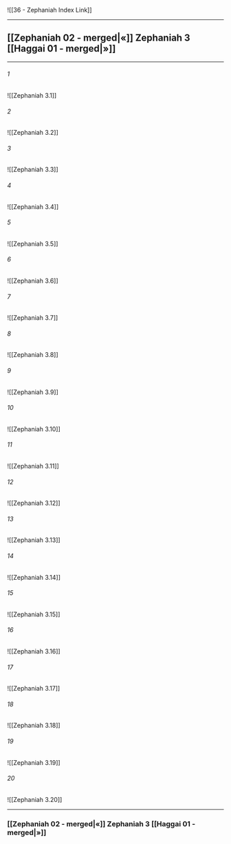 ![[36 - Zephaniah Index Link]]

---
##  [[Zephaniah 02 - merged|«]] Zephaniah 3 [[Haggai 01 - merged|»]]

---

###### 1
![[Zephaniah 3.1]] 

###### 2
![[Zephaniah 3.2]] 

###### 3
![[Zephaniah 3.3]] 

###### 4
![[Zephaniah 3.4]]

###### 5 
![[Zephaniah 3.5]] 

###### 6
![[Zephaniah 3.6]] 

###### 7
![[Zephaniah 3.7]] 

###### 8
![[Zephaniah 3.8]] 

###### 9
![[Zephaniah 3.9]] 

###### 10
![[Zephaniah 3.10]] 

###### 11
![[Zephaniah 3.11]] 

###### 12
![[Zephaniah 3.12]]

###### 13
![[Zephaniah 3.13]] 

###### 14
![[Zephaniah 3.14]] 

###### 15
![[Zephaniah 3.15]]

###### 16
![[Zephaniah 3.16]] 

###### 17
![[Zephaniah 3.17]]

###### 18
![[Zephaniah 3.18]] 

###### 19
![[Zephaniah 3.19]] 

###### 20
![[Zephaniah 3.20]]


---
###  [[Zephaniah 02 - merged|«]] Zephaniah 3 [[Haggai 01 - merged|»]]